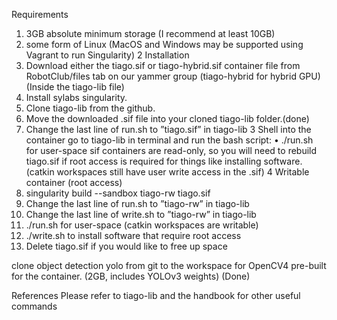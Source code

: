 Requirements
1. 3GB absolute minimum storage (I recommend at least 10GB)
2. some form of Linux (MacOS and Windows may be supported using Vagrant to run Singularity)
2
Installation
1. Download either the tiago.sif or tiago-hybrid.sif container file from RobotClub/files tab on our
yammer group (tiago-hybrid for hybrid GPU) (Inside the tiago-lib file)
2. Install sylabs singularity.
3. Clone tiago-lib from the github.
4. Move the downloaded .sif file into your cloned tiago-lib folder.(done)
5. Change the last line of run.sh to ”tiago.sif” in tiago-lib
3
Shell into the container
go to tiago-lib in terminal and run the bash script:
• ./run.sh for user-space
sif containers are read-only, so you will need to rebuild tiago.sif if root access is required for things like
installing software. (catkin workspaces still have user write access in the .sif)
4
Writable container (root access)
1. singularity build --sandbox tiago-rw tiago.sif
2. Change the last line of run.sh to ”tiago-rw” in tiago-lib
3. Change the last line of write.sh to ”tiago-rw” in tiago-lib
4. ./run.sh for user-space (catkin workspaces are writable)
5. ./write.sh to install software that require root access
6. Delete tiago.sif if you would like to free up space



clone object detection yolo from git to the workspace for OpenCV4 pre-built for the container.
(2GB, includes YOLOv3 weights) (Done)


References
Please refer to tiago-lib and the handbook for other useful commands
